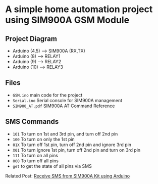 # A simple home automation project using SIM900A GSM Module

## Project Diagram

* Arduino (4,5) --> SIM900A (RX,TX)
* Arduino (8) --> RELAY1
* Arduino (9) --> RELAY2
* Arduino (10) --> RELAY3

## Files

* `GSM.ino` main code for the project
* `Serial.ino` Serial console for SIM900A management
* `SIM900_AT.pdf` SIM900A AT Command Reference

## SMS Commands

* `101` To turn on 1st and 3rd pin, and turn off 2nd pin
* `100` To turn on only the 1st pin
* `01X` To turn off 1st pin, turn off 2nd pin and ignore 3rd pin
* `X01` To turn ignore 1st pin, turn off 2nd pin and turn on 3rd pin
* `111` To turn on all pins
* `000` To turn off all pins
* `get` to get the state of all pins via SMS

Related Post: [Receive SMS from SIM900A Kit using Arduino](http://bits.minhazulhaque.com/arduino/receive-sms-from-sim900a-kit-using-arduino.html) 
